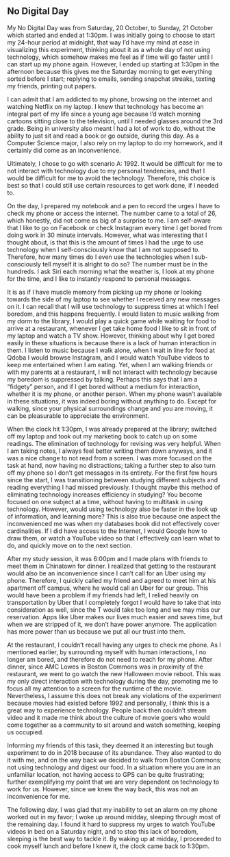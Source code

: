 ## No Digital Day

My No Digital Day was from Saturday, 20 October, to Sunday, 21 October which started and ended at 1:30pm. I was initially going to choose to start my 24-hour period at midnight, that way I’d have my mind at ease in visualizing this experiment, thinking about it as a whole day of not using technology, which somehow makes me feel as if time will go faster until I can start up my phone again. However, I ended up starting at 1:30pm in the afternoon because this gives me the Saturday morning to get everything sorted before I start; replying to emails, sending snapchat streaks, texting my friends, printing out papers. 

I can admit that I am addicted to my phone, browsing on the internet and watching Netflix on my laptop. I knew that technology has become an integral part of my life since a young age because I’d watch morning cartoons sitting close to the television, until I needed glasses around the 3rd grade. Being in university also meant I had a lot of work to do, without the ability to just sit and read a book or go outside, during this day. As a Computer Science major, I also rely on my laptop to do my homework, and it certainly did come as an inconvenience. 

Ultimately, I chose to go with scenario A: 1992. It would be difficult for me to not interact with technology due to my personal tendencies, and that I would be difficult for me to avoid the technology. Therefore, this choice is best so that I could still use certain resources to get work done, if I needed to. 

On the day, I prepared my notebook and a pen to record the urges I have to check my phone or access the internet. The number came to a total of 26, which honestly, did not come as big of a surprise to me. I am self-aware that I like to go on Facebook or check Instagram every time I get bored from doing work in 30 minute intervals. However, what was interesting that I thought about, is that this is the amount of times I had the urge to use technology when I self-consciously know that I am not supposed to. Therefore, how many times do I even use the technologies when I sub-consciously tell myself it is alright to do so? The number must be in the hundreds. I ask Siri each morning what the weather is, I look at my phone for the time, and I like to instantly respond to personal messages. 

It is as if I have muscle memory from picking up my phone or looking towards the side of my laptop to see whether I received any new messages on it. I can recall that I will use technology to suppress times at which I feel boredom, and this happens frequently. I would listen to music walking from my dorm to the library, I would play a quick game while waiting for food to arrive at a restaurant, whenever I get take home food I like to sit in front of my laptop and watch a TV show. However, thinking about why I get bored easily in these situations is because there is a lack of human interaction in them. I listen to music because I walk alone, when I wait in line for food at Qdoba I would browse Instagram, and I would watch YouTube videos to keep me entertained when I am eating. Yet, when I am walking friends or with my parents at a restaurant, I will not interact with technology because my boredom is suppressed by talking. Perhaps this says that I am a “fidgety” person, and if I get bored without a medium for interaction, whether it is my phone, or another person. When my phone wasn’t available in these situations, it was indeed boring without anything to do. Except for walking, since your physical surroundings change and you are moving, it can be pleasurable to appreciate the environment. 

When the clock hit 1:30pm, I was already prepared at the library; switched off my laptop and took out my marketing book to catch up on some readings. The elimination of technology for revising was very helpful. When I am taking notes, I always feel better writing them down anyways, and it was a nice change to not read from a screen. I was more focused on the task at hand, now having no distractions; taking a further step to also turn off my phone so I don’t get messages in its entirety. For the first few hours since the start, I was transitioning between studying different subjects and reading everything I had missed previously. I thought maybe this method of eliminating technology increases efficiency in studying? You become focused on one subject at a time, without having to multitask in using technology. However, would using technology also be faster in the look up of information, and learning more? This is also true because one aspect the inconvenienced me was when my databases book did not effectively cover cardinalities. If I did have access to the Internet, I would Google how to draw them, or watch a YouTube video so that I effectively can learn what to do, and quickly move on to the next section. 

After my study session, it was 6:00pm and I made plans with friends to meet them in Chinatown for dinner. I realized that getting to the restaurant would also be an inconvenience since I can’t call for an Uber using my phone. Therefore, I quickly called my friend and agreed to meet him at his apartment off campus, where he would call an Uber for our group. This would have been a problem if my friends had left, I relied heavily on transportation by Uber that I completely forgot I would have to take that into consideration as well, since the T would take too long and we may miss our reservation. Apps like Uber makes our lives much easier and saves time, but when we are stripped of it, we don’t have power anymore. The application has more power than us because we put all our trust into them. 

At the restaurant, I couldn’t recall having any urges to check me phone. As I mentioned earlier, by surrounding myself with human interactions, I no longer am bored, and therefore do not need to reach for my phone. After dinner, since AMC Lowes in Boston Commons was in proximity of the restaurant, we went to go watch the new Halloween movie reboot. This was my only direct interaction with technology during the day, promoting me to focus all my attention to a screen for the runtime of the movie. Nevertheless, I assume this does not break any violations of the experiment because movies had existed before 1992 and personally, I think this is a great way to experience technology. People back then couldn’t stream video and it made me think about the culture of movie goers who would come together as a community to sit around and watch something, keeping us occupied. 

Informing my friends of this task, they deemed it an interesting but tough experiment to do in 2018 because of its abundance. They also wanted to do it with me, and on the way back we decided to walk from Boston Commons; not using technology and digest our food. In a situation where you are in an unfamiliar location, not having access to GPS can be quite frustrating; further exemplifying my point that we are very dependent on technology to work for us. However, since we knew the way back, this was not an inconvenience for me. 

The following day, I was glad that my inability to set an alarm on my phone worked out in my favor; I woke up around midday, sleeping through most of the remaining day. I found it hard to suppress my urges to watch YouTube videos in bed on a Saturday night, and to stop this lack of boredom, sleeping is the best way to tackle it. By waking up at midday, I proceeded to cook myself lunch and before I knew it, the clock came back to 1:30pm. 
